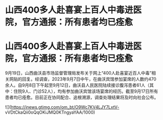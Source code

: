 # 山西400多人赴喜宴上百人中毒进医院，官方通报：所有患者均已痊愈

# 山西400多人赴喜宴上百人中毒进医院，官方通报：所有患者均已痊愈

9月19日，山西曲沃县市场监督管理局发布关于网上“400人赴喜宴近百人中毒”相关网贴的回复。经调查，2023年9月7日中午，在曲沃宾馆参加宴席的人数约470余人。自9月8日下午起至9月12日，曲沃县人民医院陆续接诊腹泻患者61人（其中：住院9人、门诊52人），均有参加曲沃宾馆该场宴席的经历。截至9月17日所有患者均已痊愈。目前正在协同配合、追根溯源，调查处理结果将及时向社会公布。

![](https://inews.gtimg.com/om_bt/O9Wc7KV4LJY7LxtV-
vVDtCkaQii0oQqOKiJMQ0KTngyaYAA/1000)

